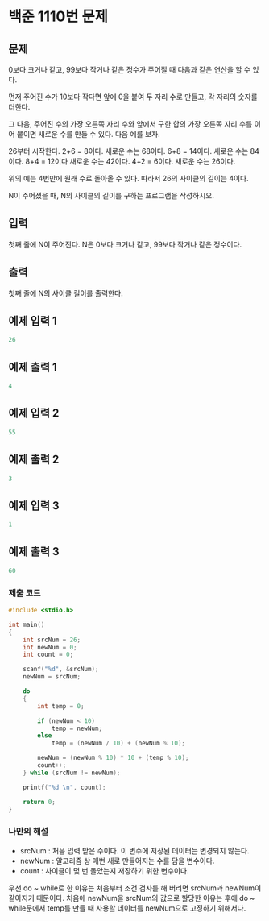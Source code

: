 # 백준 1110번 문제

## 문제

0보다 크거나 같고, 99보다 작거나 같은 정수가 주어질 때 다음과 같은 연산을 할 수 있다.

먼저 주어진 수가 10보다 작다면 앞에 0을 붙여 두 자리 수로 만들고, 각 자리의 숫자를 더한다.

그 다음, 주어진 수의 가장 오른쪽 자리 수와 앞에서 구한 합의 가장 오른쪽 자리 수를 이어 붙이면 새로운 수를 만들 수 있다. 다음 예를 보자.

26부터 시작한다. 2+6 = 8이다. 새로운 수는 68이다. 6+8 = 14이다. 새로운 수는 84이다. 8+4 = 12이다 새로운 수는 42이다. 4+2 = 6이다. 새로운 수는 26이다.

위의 예는 4번만에 원래 수로 돌아올 수 있다. 따라서 26의 사이클의 길이는 4이다.

N이 주어졌을 때, N의 사이클의 길이를 구하는 프로그램을 작성하시오.

## 입력

첫째 줄에 N이 주어진다. N은 0보다 크거나 같고, 99보다 작거나 같은 정수이다.

## 출력

첫째 줄에 N의 사이클 길이를 출력한다.

## 예제 입력 1

```c
26
```

## 예제 출력 1

```c
4
```



## 예제 입력 2

```c
55
```

## 예제 출력 2

```c
3
```



## 예제 입력 3

```c
1
```

## 예제 출력 3

```c
60
```



### 제출 코드

```c
#include <stdio.h>

int main()
{
	int srcNum = 26;
	int newNum = 0;
	int count = 0;

	scanf("%d", &srcNum);
	newNum = srcNum;

	do
	{
		int temp = 0;

		if (newNum < 10)
			temp = newNum;
		else
			temp = (newNum / 10) + (newNum % 10);

		newNum = (newNum % 10) * 10 + (temp % 10);
		count++;
	} while (srcNum != newNum);

	printf("%d \n", count);

	return 0;
}
```

### 나만의 해설

- srcNum : 처음 입력 받은 수이다. 이 변수에 저장된 데이터는 변경되지 않는다.
- newNum : 알고리즘 상 매번 새로 만들어지는 수를 담을 변수이다.
- count : 사이클이 몇 번 돌았는지 저장하기 위한 변수이다.



우선 do ~ while로 한 이유는 처음부터 조건 검사를 해 버리면 srcNum과 newNum이 같아지기 때문이다. 처음에 newNum을 srcNum의 값으로 할당한 이유는 후에 do ~ while문에서 temp를 만들 때 사용할 데이터를 newNum으로 고정하기 위해서다.